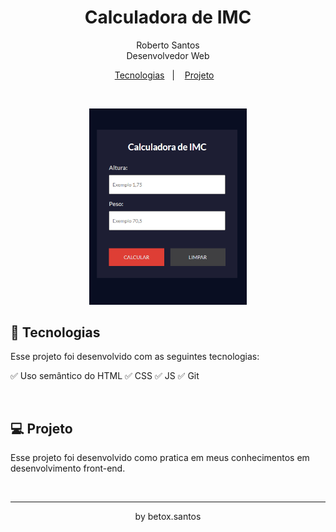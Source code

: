<h1 align="center"> Calculadora de IMC </h1>

<p align="center">
Roberto Santos <br/>
Desenvolvedor Web</h3>
</p>

<p align="center">
  <a href="#-tecnologias">Tecnologias</a>&nbsp;&nbsp;&nbsp;|&nbsp;&nbsp;&nbsp;
  <a href="#-projeto">Projeto</a>&nbsp;&nbsp;&nbsp;
</p>

<br>

<p align="center">
  <img alt="Coffe-Page" src=".github/PreviewCalcIMC.png" width="50%">
</p>

## 🚀 Tecnologias

Esse projeto foi desenvolvido com as seguintes tecnologias:

✅ Uso semântico do HTML
✅ CSS
✅ JS
✅ Git

<br>

## 💻 Projeto

Esse projeto foi desenvolvido como pratica em meus conhecimentos em desenvolvimento front-end.

<br>

---

<p align="center">by betox.santos</p>
